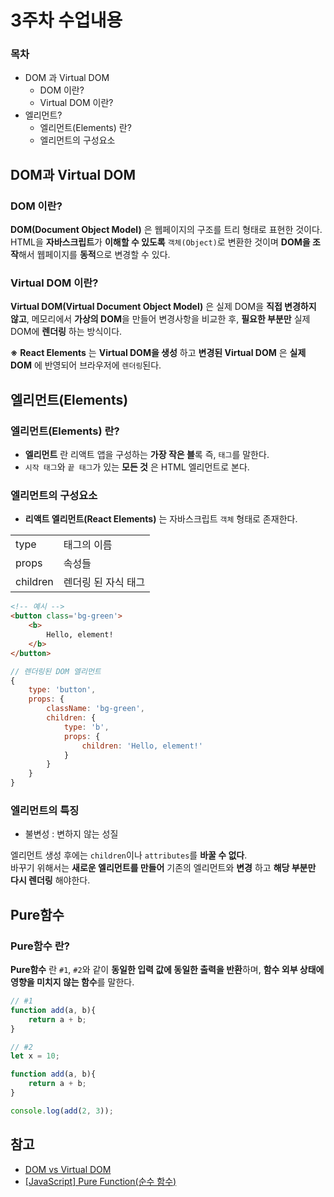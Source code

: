 # 3주차 수업내용
### 목차
- DOM 과 Virtual DOM
    - DOM 이란?
    - Virtual DOM 이란?
- 엘리먼트?
    - 엘리먼트(Elements) 란?
    - 엘리먼트의 구성요소

<!-- ## 구분 줄 -->

## DOM과 Virtual DOM
### DOM 이란?
**DOM(Document Object Model)** 은 웹페이지의 구조를 트리 형태로 표현한 것이다.<br>
HTML을 **자바스크립트**가 **이해할 수 있도록** ``객체(Object)``로 변환한 것이며 **DOM을 조작**해서 웹페이지를 **동적**으로 변경할 수 있다.

### Virtual DOM 이란?
**Virtual DOM(Virtual Document Object Model)** 은 실제 DOM을 **직접 변경하지 않고**, 메모리에서 **가상의 DOM**을 만들어 변경사항을 비교한 후, **필요한 부분만** 실제 DOM에 **렌더링** 하는 방식이다.

**※** **React Elements** 는 **Virtual DOM을 생성** 하고 **변경된 Virtual DOM** 은 **실제 DOM** 에 반영되어 브라우저에 ``렌더링``된다.

<!-- ## 구분 줄 -->

## 엘리먼트(Elements)
### 엘리먼트(Elements) 란?
- **엘리먼트** 란 리액트 앱을 구성하는 **가장 작은 블**록 즉, ``태그``를 말한다.<br>
- ``시작 태그``와 ``끝 태그``가 있는 **모든 것** 은 HTML 엘리먼트로 본다.

### 엘리먼트의 구성요소
- **리액트 엘리먼트(React Elements)** 는 자바스크립트 ``객체`` 형태로 존재한다.

|||
|--|--|
|type|태그의 이름|
|props|속성들|
|children|렌더링 된 자식 태그|

```html
<!-- 예시 -->
<button class='bg-green'>
    <b>
        Hello, element!
    </b>
</button>
```
```javascript
// 렌더링된 DOM 엘리먼트
{
    type: 'button',
    props: {
        className: 'bg-green',
        children: {
            type: 'b',
            props: {
                children: 'Hello, element!'
            }
        }
    }
}
```

### 엘리먼트의 특징
- 불변성 : 변하지 않는 성질

엘리먼트 생성 후에는 ``children``이나 ``attributes``를 **바꿀 수 없다**.<br>
바꾸기 위해서는 **새로운 엘리먼트를 만들어** 기존의 엘리먼트와 **변경** 하고 **해당 부분만 다시 렌더링** 해야한다.

<!-- ## 구분 줄 -->

## Pure함수
### Pure함수 란?
**Pure함수** 란 ``#1``, ``#2``와 같이 **동일한 입력 값에 동일한 출력을 반환**하며, **함수 외부 상태에 영향을 미치지 않는 함수**를 말한다.

```javascript
// #1
function add(a, b){
    return a + b;
}
```
```javascript
// #2
let x = 10;

function add(a, b){
    return a + b;
}

console.log(add(2, 3));
```

<!-- ## 구분 줄 -->

## 참고
- [DOM vs Virtual DOM](https://velog.io/@ye-ji/DOM-vs-Virtual-DOM)
- [[JavaScript] Pure Function(순수 함수)](https://velog.io/@nittre/JavaScriptFunction-Composition-Series-1.-Pure-Function)

<!-- 
자바스크립트의 객체는 키 벨류 의 쌍
[ key : value ]

- 함수형 컴포넌트, 클래스형 컴포넌트 (김경민/컴포넌트와 props 에서 컴포넌트 만들기 참고)
ㄴ 일반 함수가 아님을 알리기 위해, 컴포넌트 임을 알리기위해 이름을 대문자로 시작한다
ㄴ 클래스형은 거의 안 쓴다
ㄴ Hook 을 사용함으로써 클래스형 컴포넌트는 사용하지 않는다
- 컴포넌트 합성, 추출
- Component Extraction 3개 해보기
- 댓글 컴포넌트 만들어보기
-->